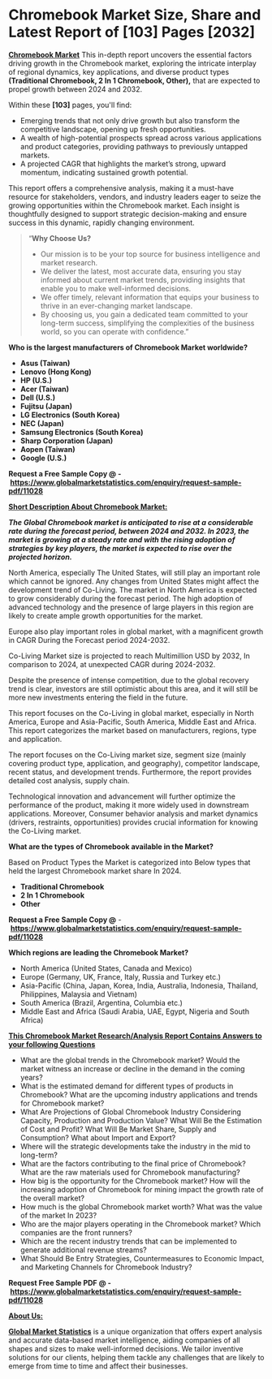 <h1>Chromebook Market Size, Share and Latest Report of [103] Pages [2032]</h1>
<p><a href="https://www.globalmarketstatistics.com/market-reports/chromebook-market-11028"><strong>Chromebook Market</strong></a> This in-depth report uncovers the essential factors driving growth in the Chromebook market, exploring the intricate interplay of regional dynamics, key applications, and diverse product types <strong>(Traditional Chromebook, 2 In 1 Chromebook, Other),</strong> that are expected to propel growth between 2024 and 2032.</p>
<p>Within these <strong>[103]</strong> pages, you'll find:</p>
<ul>
<li>Emerging trends that not only drive growth but also transform the competitive landscape, opening up fresh opportunities.</li>
<li>A wealth of high-potential prospects spread across various applications and product categories, providing pathways to previously untapped markets.</li>
<li>A projected CAGR that highlights the market&rsquo;s strong, upward momentum, indicating sustained growth potential.</li>
</ul>
<p>This report offers a comprehensive analysis, making it a must-have resource for stakeholders, vendors, and industry leaders eager to seize the growing opportunities within the Chromebook market. Each insight is thoughtfully designed to support strategic decision-making and ensure success in this dynamic, rapidly changing environment.</p>
<blockquote>
<p>&ldquo;<strong>Why Choose Us? </strong></p>
<ul>
<li>Our mission is to be your top source for business intelligence and market research.</li>
<li>We deliver the latest, most accurate data, ensuring you stay informed about current market trends, providing insights that enable you to make well-informed decisions.</li>
<li>We offer timely, relevant information that equips your business to thrive in an ever-changing market landscape.</li>
<li>By choosing us, you gain a dedicated team committed to your long-term success, simplifying the complexities of the business world, so you can operate with confidence.&rdquo;</li>
</ul>
</blockquote>
<p><strong>Who is the largest manufacturers of Chromebook Market worldwide?</strong></p>
<ul>
<li><strong>Asus (Taiwan)</strong></li>
<li><strong>Lenovo (Hong Kong)</strong></li>
<li><strong>HP (U.S.)</strong></li>
<li><strong>Acer (Taiwan)</strong></li>
<li><strong>Dell (U.S.)</strong></li>
<li><strong>Fujitsu (Japan)</strong></li>
<li><strong>LG Electronics (South Korea)</strong></li>
<li><strong>NEC (Japan)</strong></li>
<li><strong>Samsung Electronics (South Korea)</strong></li>
<li><strong>Sharp Corporation (Japan)</strong></li>
<li><strong>Aopen (Taiwan)</strong></li>
<li><strong>Google (U.S.)</strong></li>
</ul>
<p><strong>Request a Free Sample Copy @ -&nbsp;</strong><a href="https://www.globalmarketstatistics.com/enquiry/request-sample-pdf/11028"><strong>https://www.globalmarketstatistics.com/enquiry/request-sample-pdf/11028</strong></a></p>
<p><strong><u>Short Description About Chromebook Market:</u></strong></p>
<p><strong><em>The Global Chromebook market is anticipated to rise at a considerable rate during the forecast period, between 2024 and 2032. In 2023, the market is growing at a steady rate and with the rising adoption of strategies by key players, the market is expected to rise over the projected horizon.</em></strong></p>
<p>North America, especially The United States, will still play an important role which cannot be ignored. Any changes from United States might affect the development trend of Co-Living. The market in North America is expected to grow considerably during the forecast period. The high adoption of advanced technology and the presence of large players in this region are likely to create ample growth opportunities for the market.</p>
<p>Europe also play important roles in global market, with a magnificent growth in CAGR During the Forecast period 2024-2032.</p>
<p>Co-Living Market size is projected to reach Multimillion USD by 2032, In comparison to 2024, at unexpected CAGR during 2024-2032.</p>
<p>Despite the presence of intense competition, due to the global recovery trend is clear, investors are still optimistic about this area, and it will still be more new investments entering the field in the future.</p>
<p>This report focuses on the Co-Living in global market, especially in North America, Europe and Asia-Pacific, South America, Middle East and Africa. This report categorizes the market based on manufacturers, regions, type and application.</p>
<p>The report focuses on the Co-Living market size, segment size (mainly covering product type, application, and geography), competitor landscape, recent status, and development trends. Furthermore, the report provides detailed cost analysis, supply chain.</p>
<p>Technological innovation and advancement will further optimize the performance of the product, making it more widely used in downstream applications. Moreover, Consumer behavior analysis and market dynamics (drivers, restraints, opportunities) provides crucial information for knowing the Co-Living market.</p>
<p><strong>What are the types of Chromebook available in the Market?</strong></p>
<p>Based on Product Types the Market is categorized into Below types that held the largest Chromebook market share In 2024.</p>
<ul>
<li><strong>Traditional Chromebook</strong></li>
<li><strong>2 In 1 Chromebook</strong></li>
<li><strong>Other</strong></li>
</ul>
<p><strong>Request a Free Sample Copy @</strong>&nbsp;-&nbsp;<a href="https://www.globalmarketstatistics.com/enquiry/request-sample-pdf/11028"><strong>https://www.globalmarketstatistics.com/enquiry/request-sample-pdf/11028</strong></a></p>
<p><strong>Which regions are leading the Chromebook Market?</strong></p>
<ul>
<li>North America (United States, Canada and Mexico)</li>
<li>Europe (Germany, UK, France, Italy, Russia and Turkey etc.)</li>
<li>Asia-Pacific (China, Japan, Korea, India, Australia, Indonesia, Thailand, Philippines, Malaysia and Vietnam)</li>
<li>South America (Brazil, Argentina, Columbia etc.)</li>
<li>Middle East and Africa (Saudi Arabia, UAE, Egypt, Nigeria and South Africa)</li>
</ul>
<p><strong><u>This Chromebook Market Research/Analysis Report Contains Answers to your following Questions</u></strong></p>
<ul>
<li>What are the global trends in the Chromebook market? Would the market witness an increase or decline in the demand in the coming years?</li>
<li>What is the estimated demand for different types of products in Chromebook? What are the upcoming industry applications and trends for Chromebook market?</li>
<li>What Are Projections of Global Chromebook Industry Considering Capacity, Production and Production Value? What Will Be the Estimation of Cost and Profit? What Will Be Market Share, Supply and Consumption? What about Import and Export?</li>
<li>Where will the strategic developments take the industry in the mid to long-term?</li>
<li>What are the factors contributing to the final price of Chromebook? What are the raw materials used for Chromebook manufacturing?</li>
<li>How big is the opportunity for the Chromebook market? How will the increasing adoption of Chromebook for mining impact the growth rate of the overall market?</li>
<li>How much is the global Chromebook market worth? What was the value of the market In 2023?</li>
<li>Who are the major players operating in the Chromebook market? Which companies are the front runners?</li>
<li>Which are the recent industry trends that can be implemented to generate additional revenue streams?</li>
<li>What Should Be Entry Strategies, Countermeasures to Economic Impact, and Marketing Channels for Chromebook Industry?</li>
</ul>
<p><strong>Request Free Sample PDF @ -&nbsp;</strong><a href="https://www.globalmarketstatistics.com/enquiry/request-sample-pdf/11028"><strong>https://www.globalmarketstatistics.com/enquiry/request-sample-pdf/11028</strong></a></p>
<p><strong><u>About Us:</u></strong></p>
<p><a href="https://www.globalmarketstatistics.com/"><strong>Global Market Statistics</strong></a>&nbsp;is a unique organization that offers expert analysis and accurate data-based market intelligence, aiding companies of all shapes and sizes to make well-informed decisions. We tailor inventive solutions for our clients, helping them tackle any challenges that are likely to emerge from time to time and affect their businesses.</p>